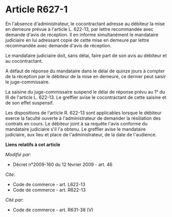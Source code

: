 # Article R627-1

En l'absence d'administrateur, le cocontractant adresse au débiteur la mise en demeure prévue à l'article L. 622-13, par
lettre recommandée avec demande d'avis de réception. Il en informe simultanément le mandataire judiciaire en lui adressant
copie de cette mise en demeure par lettre recommandée avec demande d'avis de réception. 

Le mandataire judiciaire doit, sans délai, faire part de son avis au débiteur et au cocontractant.

A défaut de réponse du mandataire dans le délai de quinze jours à compter de la réception par le débiteur de la mise en
demeure, ce dernier peut saisir le juge-commissaire. 

La saisine du juge-commissaire suspend le délai de réponse prévu au 1° du III de l'article L. 622-13. Le greffier avise le
cocontractant de cette saisine et de son effet suspensif. 

Les dispositions de l'article R. 622-13 sont applicables lorsque le débiteur exerce la faculté ouverte à l'administrateur de
demander la résiliation des contrats en cours. Le débiteur joint à sa requête l'avis conforme du mandataire judiciaire s'il
l'a obtenu. Le greffier avise le mandataire judiciaire, aux lieu et place de l'administrateur, de la date de l'audience.

**Liens relatifs à cet article**

_Modifié par_:

  - Décret n°2009-160 du 12 février 2009 - art. 46

_Cite_:

  - Code de commerce - art. L622-13
  - Code de commerce - art. R622-13

_Cité par_:

  - Code de commerce - art. R631-38 (V)
